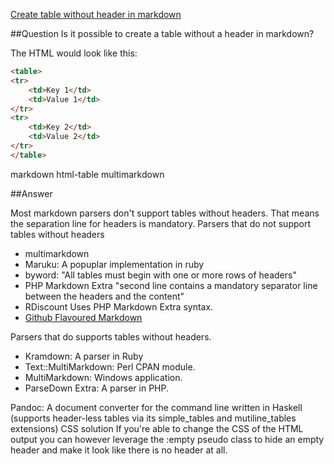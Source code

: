 ﻿[Create table without header in markdown](http://stackoverflow.com/questions/17536216/create-table-without-header-in-markdown)


##Question
Is it possible to create a table without a header in markdown?

The HTML would look like this:

```html
<table>
<tr>
    <td>Key 1</td>
    <td>Value 1</td>
</tr>
<tr>
    <td>Key 2</td>
    <td>Value 2</td>
</tr>
</table>
```

markdown html-table multimarkdown 

##Answer

Most markdown parsers don't support tables without headers. That means the separation line for headers is mandatory.
Parsers that do not support tables without headers

* multimarkdown
* Maruku: A popuplar implementation in ruby
* byword: "All tables must begin with one or more rows of headers"
* PHP Markdown Extra "second line contains a mandatory separator line between the headers and the content" 
* RDiscount Uses PHP Markdown Extra syntax.
* [Github Flavoured Markdown](https://help.github.com/articles/organizing-information-with-tables/)

Parsers that do supports tables without headers.

* Kramdown: A parser in Ruby
* Text::MultiMarkdown: Perl CPAN module.
* MultiMarkdown: Windows application.
* ParseDown Extra: A parser in PHP.

Pandoc: A document converter for the command line written in Haskell (supports header-less tables via its simple_tables and mutiline_tables extensions)
CSS solution
If you're able to change the CSS of the HTML output you can however leverage the :empty pseudo class to hide an empty header and make it look like there is no header at all.